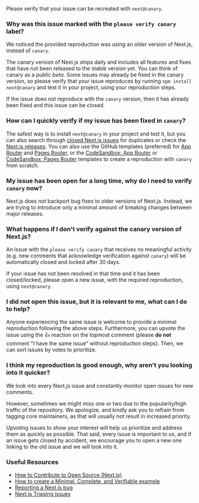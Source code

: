 Please verify that your issue can be recreated with `next@canary`.

### **Why was this issue marked with the `please verify canary` label?**

We noticed the provided reproduction was using an older version of Next.js, instead of `canary`.

The canary version of Next.js ships daily and includes all features and fixes that have not been released to the stable version yet. You can think of canary as a _public beta_. Some issues may already be fixed in the canary version, so please verify that your issue reproduces by running `npm install next@canary` and test it in your project, using your reproduction steps.

If the issue does not reproduce with the `canary` version, then it has already been fixed and this issue can be closed.

### **How can I quickly verify if my issue has been fixed in `canary`?**

The safest way is to install `next@canary` in your project and test it, but you can also search through [closed Next.js issues](https://github.com/vercel/next.js/issues?q=is%3Aissue+is%3Aclosed) for duplicates or check the [Next.js releases](https://github.com/vercel/next.js/releases). You can also use the GitHub templates (preferred) for [App Router](https://github.com/vercel/next.js/tree/canary/examples/reproduction-template) and [Pages Router](https://github.com/vercel/next.js/tree/canary/examples/reproduction-template-pages), or the [CodeSandbox: App Router](https://codesandbox.io/s/github/vercel/next.js/tree/canary/examples/reproduction-template) or [CodeSandbox: Pages Router](https://codesandbox.io/s/github/vercel/next.js/tree/canary/examples/reproduction-template-pages) templates to create a reproduction with `canary` from scratch.

### **My issue has been open for a long time, why do I need to verify `canary` now?**

Next.js does not backport bug fixes to older versions of Next.js. Instead, we are trying to introduce only a minimal amount of breaking changes between major releases.

### **What happens if I don't verify against the canary version of Next.js?**

An issue with the `please verify canary` that receives no meaningful activity (e.g. new comments that acknowledge verification against `canary`) will be automatically closed and locked after 30 days.

If your issue has not been resolved in that time and it has been closed/locked, please open a new issue, with the required reproduction, using `next@canary`.

### **I did not open this issue, but it is relevant to me, what can I do to help?**

Anyone experiencing the same issue is welcome to provide a minimal reproduction following the above steps. Furthermore, you can upvote the issue using the :+1: reaction on the topmost comment (please **do not** comment "I have the same issue" without reproduction steps). Then, we can sort issues by votes to prioritize.

### **I think my reproduction is good enough, why aren't you looking into it quicker?**

We look into every Next.js issue and constantly monitor open issues for new comments.

However, sometimes we might miss one or two due to the popularity/high traffic of the repository. We apologize, and kindly ask you to refrain from tagging core maintainers, as that will usually not result in increased priority.

Upvoting issues to show your interest will help us prioritize and address them as quickly as possible. That said, every issue is important to us, and if an issue gets closed by accident, we encourage you to open a new one linking to the old issue and we will look into it.

### **Useful Resources**

- [How to Contribute to Open Source (Next.js)](https://www.youtube.com/watch?v=cuoNzXFLitc)
- [How to create a Minimal, Complete, and Verifiable example](https://stackoverflow.com/help/mcve)
- [Reporting a Next.js bug](https://github.com/vercel/next.js/blob/canary/.github/ISSUE_TEMPLATE/1.bug_report.yml)
- [Next.js Triaging issues](https://github.com/vercel/next.js/blob/canary/contributing/repository/triaging.md)
